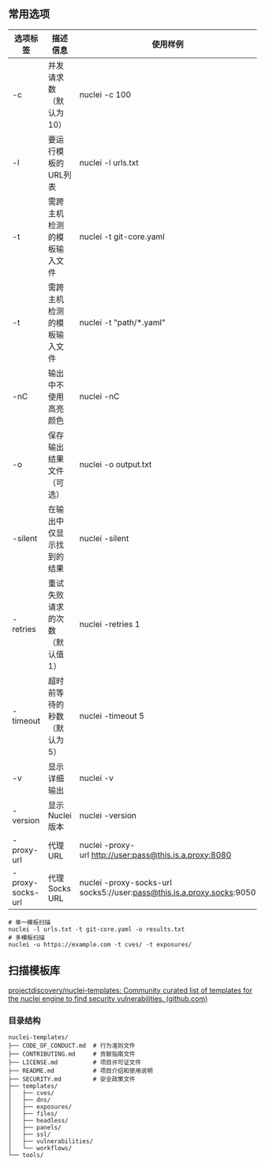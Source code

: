 ## 常用选项
|**选项标签**|**描述信息**|**使用样例**|
|---|---|---|
|-c|并发请求数（默认为10）|nuclei -c 100|
|-l|要运行模板的URL列表|nuclei -l urls.txt|
|-t|需跨主机检测的模板输入文件|nuclei -t git-core.yaml|
|-t|需跨主机检测的模板输入文件|nuclei -t "path/*.yaml"|
|-nC|输出中不使用高亮颜色|nuclei -nC|
|-o|保存输出结果文件（可选）|nuclei -o output.txt|
|-silent|在输出中仅显示找到的结果|nuclei -silent|
|-retries|重试失败请求的次数（默认值1）|nuclei -retries 1|
|-timeout|超时前等待的秒数（默认为5）|nuclei -timeout 5|
|-v|显示详细输出|nuclei -v|
|-version|显示Nuclei版本|nuclei -version|
|-proxy-url|代理URL|nuclei -proxy-url [http://user:pass@this.is.a.proxy:8080](http://this.is.a.proxy:8080/)|
|-proxy-socks-url|代理Socks URL|nuclei -proxy-socks-url socks5://user:[pass@this.is.a.proxy.socks](mailto:pass@this.is.a.proxy.socks):9050|

```SHELL
# 单一模板扫描
nuclei -l urls.txt -t git-core.yaml -o results.txt
# 多模板扫描
nuclei -u https://example.com -t cves/ -t exposures/
```

## 扫描模板库
[projectdiscovery/nuclei-templates: Community curated list of templates for the nuclei engine to find security vulnerabilities. (github.com)](https://github.com/projectdiscovery/nuclei-templates)

### 目录结构
```
nuclei-templates/
├── CODE_OF_CONDUCT.md  # 行为准则文件
├── CONTRIBUTING.md     # 贡献指南文件
├── LICENSE.md          # 项目许可证文件
├── README.md           # 项目介绍和使用说明
├── SECURITY.md         # 安全政策文件
├── templates/
│   ├── cves/
│   ├── dns/
│   ├── exposures/
│   ├── files/
│   ├── headless/
│   ├── panels/
│   ├── ssl/
│   ├── vulnerabilities/
│   └── workflows/
└── tools/
```

